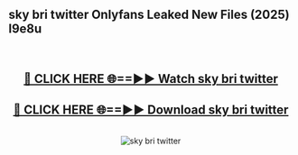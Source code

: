 <h2>sky bri twitter Onlyfans Leaked New Files (2025) l9e8u</h2>
<br>
<div align="center">
<h2><a href="https://mediafiles.top/sky_bri_twitter&ref=git" rel="nofollow">🔴 CLICK HERE 🌐==►► Watch sky bri twitter</a></h2>
<h2><a href="https://mediafiles.top/sky_bri_twitter&ref=git" rel="nofollow">🔴 CLICK HERE 🌐==►► Download sky bri twitter</a></h2>
<br>
<a href="https://mediafiles.top/sky_bri_twitter&ref=git" rel="nofollow" data-target="animated-image.originalLink"><img src="https://i.ibb.co.com/xMMVF88/686577567.gif" alt="sky bri twitter" style="max-width: 100%; display: inline-block;" data-target="animated-image.originalImage"></a>
</div>
<br>
<br>